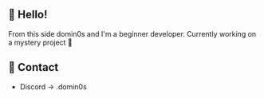 ## 🙋 Hello!
From this side domin0s and I'm a beginner developer.  Currently working on a mystery project 🤖
## 📨 Contact
* Discord -> .domin0s





